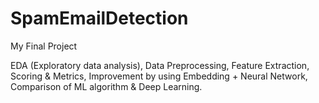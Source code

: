 # SpamEmailDetection
My Final Project

EDA (Exploratory data analysis),
Data Preprocessing,
Feature Extraction,
Scoring & Metrics,
Improvement by using Embedding + Neural Network,
Comparison of ML algorithm & Deep Learning.

